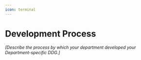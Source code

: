 ```yaml
---
icon: terminal
---
```


# Development Process

_\[Describe the process by which your department developed your Department-specific DDG.]_
